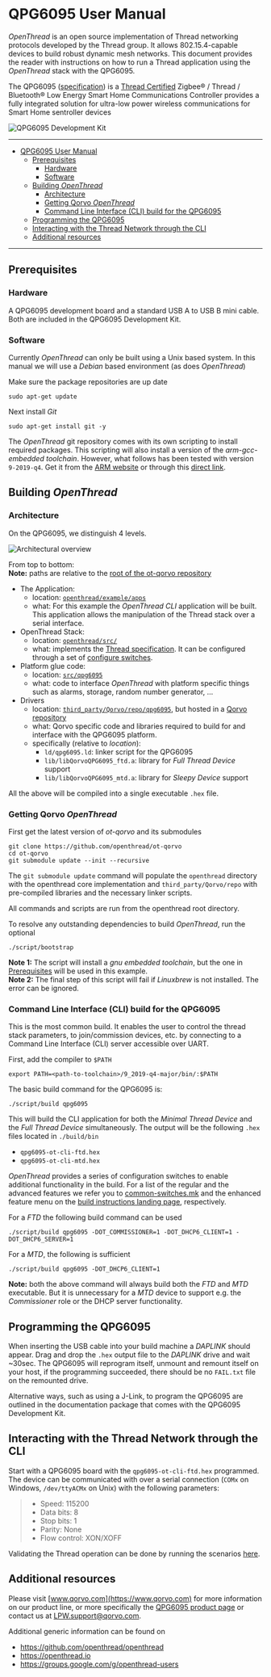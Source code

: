 # QPG6095 User Manual

*OpenThread* is an open source implementation of Thread networking protocols developed by the Thread group. It allows 802.15.4-capable devices to build robust dynamic mesh networks. 
This document provides the reader with instructions on how to run a Thread application using the *OpenThread* stack with the QPG6095.

The QPG6095 ([specification](https://www.qorvo.com/products/p/QPG6095)) is a [Thread Certified](https://www.threadgroup.org/What-is-Thread/Thread-Benefits#certifiedproducts) Zigbee® / Thread / Bluetooth® Low Energy Smart Home Communications Controller provides a fully integrated solution for ultra-low power wireless communications for Smart Home sentroller devices

![QPG6095 Development Kit](./imgs/qpg6095.png "QPG6095 Development Kit")

---

- [QPG6095 User Manual](#qpg6095-user-manual)
  - [Prerequisites](#prerequisites)
    - [Hardware](#hardware)
    - [Software](#software)
  - [Building *OpenThread*](#building-openthread)
    - [Architecture](#architecture)
    - [Getting Qorvo *OpenThread*](#getting-qorvo-openthread)
    - [Command Line Interface (CLI) build for the QPG6095](#command-line-interface-cli-build-for-the-qpg6095)
  - [Programming the QPG6095](#programming-the-qpg6095)
  - [Interacting with the Thread Network through the CLI](#interacting-with-the-thread-network-through-the-cli)
  - [Additional resources](#additional-resources)

---

## Prerequisites

### Hardware

A QPG6095 development board and a standard USB A to USB B mini cable. Both are included in the QPG6095 Development Kit.

### Software

Currently *OpenThread* can only be built using a Unix based system. In this manual we will use a *Debian* based environment (as does *OpenThread*)

Make sure the package repositories are up date

    sudo apt-get update

Next install *Git*

    sudo apt-get install git -y

The *OpenThread* git repository comes with its own scripting to install required packages. This scripting will also install a version of the *arm-gcc-embedded toolchain*. However, what follows has been tested with version `9-2019-q4`. Get it from the [ARM website](https://developer.arm.com/tools-and-software/open-source-software/developer-tools/gnu-toolchain/gnu-rm/downloads) or through this [direct link](https://armkeil.blob.core.windows.net/developer/Files/downloads/gnu-rm/9-2019q4/gcc-arm-none-eabi-9-2019-q4-major-x86_64-linux.tar.bz2).

## Building *OpenThread*

### Architecture

On the QPG6095, we distinguish 4 levels.

![Architectural overview](./imgs/architecture.png "Architectural overview")

From top to bottom:  
**Note:** paths are relative to the [root of the ot-qorvo repository](https://github.com/openthread/ot-qorvo)

- The Application:  
  - location: [`openthread/example/apps`](https://github.com/openthread/openthread/tree/main/examples/apps)
  - what: For this example the *OpenThread CLI* application will be built. This application allows the manipulation of the Thread stack over a serial interface.
- OpenThread Stack:
  - location: [`openthread/src/`](https://github.com/openthread/openthread/tree/main/src)
  - what: implements the [Thread specification](https://www.threadgroup.org/ThreadSpec). It can be configured through a set of [configure switches](https://github.com/openthread/openthread/tree/master/examples/common-switches.mk).
- Platform glue code:
  - location: [`src/qpg6095`](https://github.com/openthread/ot-qorvo/tree/main/src/qpg6095)
  - what: code to interface *OpenThread* with platform specific things such as alarms, storage, random number generator, …
- Drivers
  - location: [`third_party/Qorvo/repo/qpg6095`](https://github.com/Qorvo/qpg-openthread/tree/master/qpg6095), but hosted in a [Qorvo repository](https://github.com/Qorvo/qpg-openthread)
  - what: Qorvo specific code and libraries required to build for and interface with the QPG6095 platform.  
  - specifically (relative to *location*):
    - `ld/qpg6095.ld`: linker script for the QPG6095
    - `lib/libQorvoQPG6095_ftd.a`: library for *Full Thread Device* support
    - `lib/libQorvoQPG6095_mtd.a`: library for *Sleepy Device* support

All the above will be compiled into a single executable `.hex` file.

### Getting Qorvo *OpenThread*

First get the latest version of *ot-qorvo* and its submodules

    git clone https://github.com/openthread/ot-qorvo
    cd ot-qorvo
    git submodule update --init --recursive

The `git submodule update` command will populate the `openthread` directory with the openthread core implementation and `third_party/Qorvo/repo` with pre-compiled libraries and the necessary linker scripts.

All commands and scripts are run from the openthread root directory.

To resolve any outstanding dependencies to build *OpenThread*, run the optional

    ./script/bootstrap

**Note 1:** The script will install a *gnu embedded toolchain*, but the one in [Prerequisites](#prerequisites) will be used in this example.  
**Note 2:** The final step of this script will fail if _Linuxbrew_ is not installed. The error can be ignored.

### Command Line Interface (CLI) build for the QPG6095

This is the most common build. It enables the user to control the thread stack parameters, to join/commission devices, etc. by connecting to a Command Line Interface (CLI) server accessible over UART.

First, add the compiler to `$PATH`

    export PATH=<path-to-toolchain>/9_2019-q4-major/bin/:$PATH

The basic build command for the QPG6095 is:

    ./script/build qpg6095

This will build the CLI application for both the *Minimal Thread Device* and the *Full Thread Device* simultaneously. The output will be the following `.hex` files located in `./build/bin`

- `qpg6095-ot-cli-ftd.hex`
- `qpg6095-ot-cli-mtd.hex`

*OpenThread* provides a series of configuration switches to enable additional functionality in the build. For a list of the regular and the advanced features we refer you to [common-switches.mk](https://github.com/openthread/openthread/tree/master/examples/common-switches.mk) and the enhanced feature menu on the [build instructions landing page](https://openthread.io/guides/build), respectively.

For a *FTD* the following build command can be used

    ./script/build qpg6095 -DOT_COMMISSIONER=1 -DOT_DHCP6_CLIENT=1 -DOT_DHCP6_SERVER=1

For a *MTD*, the following is sufficient

    ./script/build qpg6095 -DOT_DHCP6_CLIENT=1

**Note:** both the above command will always build both the *FTD* and *MTD* executable. But it is unnecessary for a *MTD* device to support e.g. the *Commissioner* role or the DHCP server functionality.

## Programming the QPG6095

When inserting the USB cable into your build machine a *DAPLINK* should appear. Drag and drop the `.hex` output file to the *DAPLINK* drive and wait \~30sec. The QPG6095 will reprogram itself, unmount and remount itself on your host, if the programming succeeded, there should be no `FAIL.txt` file on the remounted drive.

Alternative ways, such as using a J-Link, to program the QPG6095 are outlined in the documentation package that comes with the QPG6095 Development Kit.

## Interacting with the Thread Network through the CLI

Start with a QPG6095 board with the `qpg6095-ot-cli-ftd.hex` programmed. The device can be communicated with over a serial connection (`COMx` on Windows, `/dev/ttyACMx` on Unix) with the following parameters:

> - Speed: 115200
> - Data bits: 8
> - Stop bits: 1
> - Parity: None
> - Flow control: XON/XOFF

Validating the Thread operation can be done by running the scenarios [here](../../general/thread_validation.md).

## Additional resources

Please visit [www.qorvo.com](https://www.qorvo.com) for more information on our product line, or more specifically the [QPG6095 product page](https://www.qorvo.com/products/p/QPG6095) or contact us at
<LPW.support@qorvo.com>.

Additional generic information can be found on

- <https://github.com/openthread/openthread>
- <https://openthread.io>
- <https://groups.google.com/g/openthread-users>
